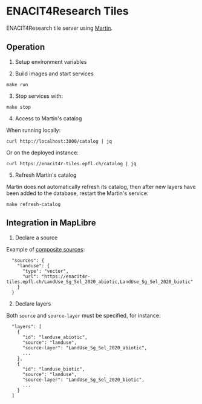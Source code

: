# ENACIT4Research Tiles

ENACIT4Research tile server using [Martin](https://maplibre.org/martin/).

## Operation

1. Setup environment variables

2. Build images and start services

```
make run
```

3. Stop services with:

```
make stop
```

4. Access to Martin's catalog

When running locally:

```
curl http://localhost:3000/catalog | jq
```

Or on the deployed instance:

```
curl https://enacit4r-tiles.epfl.ch/catalog | jq
```

5. Refresh Martin's catalog

Martin does not automatically refresh its catalog, then after new layers have been added to the database, restart the Martin's service:

```
make refresh-catalog
```

## Integration in MapLibre

1. Declare a source

Example of [composite sources](https://maplibre.org/martin/sources-composite.html):

```
  "sources": {
    "landuse": {
      "type": "vector",
      "url": "https://enacit4r-tiles.epfl.ch/LandUse_Sg_Sel_2020_abiotic,LandUse_Sg_Sel_2020_biotic"
    }
  }
```

2. Declare layers

Both `source` and `source-layer` must be specified, for instance:

```
  "layers": [
    {
      "id": "landuse_abiotic",
      "source": "landuse",
      "source-layer": "LandUse_Sg_Sel_2020_abiotic",
      ...
    },
    {
      "id": "landuse_biotic",
      "source": "landuse",
      "source-layer": "LandUse_Sg_Sel_2020_biotic",
      ...
    }
  ]
```
